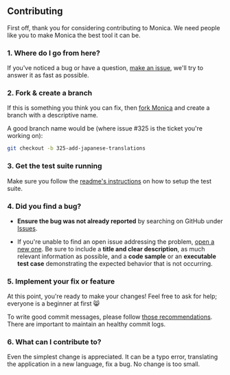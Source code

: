 ## Contributing

First off, thank you for considering contributing to Monica. We need people like
you to make Monica the best tool it can be.

### 1. Where do I go from here?

If you've noticed a bug or have a question, [make an issue](https://github.com/monicahq/monica/issues/new),
we'll try to answer it as fast as possible.

### 2. Fork & create a branch

If this is something you think you can fix, then
[fork Monica](https://help.github.com/articles/fork-a-repo)
and create a branch with a descriptive name.

A good branch name would be (where issue #325 is the ticket you're working on):

```sh
git checkout -b 325-add-japanese-translations
```

### 3. Get the test suite running

Make sure you follow the [readme's instructions](https://github.com/monicahq/monica#setup-the-testing-environment)
on how to setup the test suite.

### 4. Did you find a bug?

* **Ensure the bug was not already reported** by searching on GitHub under [Issues](https://github.com/monicahq/monica/issues).

* If you're unable to find an open issue addressing the problem, [open a new one](https://github.com/monicahq/monica/issues/new).
Be sure to include a **title and clear description**, as much relevant
information as possible, and a **code sample** or an **executable test case**
demonstrating the expected behavior that is not occurring.

### 5. Implement your fix or feature

At this point, you're ready to make your changes! Feel free to ask for help;
everyone is a beginner at first :smile_cat:

To write good commit messages, please follow [those recommendations](http://tbaggery.com/2008/04/19/a-note-about-git-commit-messages.html). There are important to maintain an healthy commit logs.

### 6. What can I contribute to?

Even the simplest change is appreciated. It can be a typo error, translating the
application in a new language, fix a bug. No change is too small.
